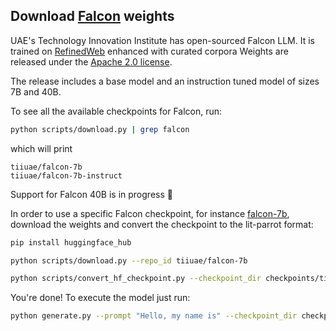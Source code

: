 ## Download [Falcon](https://falconllm.tii.ae) weights

UAE's Technology Innovation Institute has open-sourced Falcon LLM.
It is trained on [RefinedWeb](https://huggingface.co/datasets/tiiuae/falcon-refinedweb) enhanced with curated corpora
 Weights are released under the [Apache 2.0 license](https://www.apache.org/licenses/LICENSE-2.0).

The release includes a base model and an instruction tuned model of sizes 7B and 40B.

To see all the available checkpoints for Falcon, run:

```bash
python scripts/download.py | grep falcon
```

which will print

```text
tiiuae/falcon-7b
tiiuae/falcon-7b-instruct
```

Support for Falcon 40B is in progress 👷

In order to use a specific Falcon checkpoint, for instance [falcon-7b](https://huggingface.co/tiiuae/falcon-7b), download the weights and convert the checkpoint to the lit-parrot format:

```bash
pip install huggingface_hub

python scripts/download.py --repo_id tiiuae/falcon-7b

python scripts/convert_hf_checkpoint.py --checkpoint_dir checkpoints/tiiuae/falcon-7b
```

You're done! To execute the model just run:

```bash
python generate.py --prompt "Hello, my name is" --checkpoint_dir checkpoints/tiiuae/falcon-7b
```
